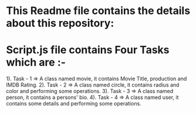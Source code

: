 # This Readme file contains the details about this repository:
# Script.js file contains Four Tasks which are :-
1). Task - 1 => A class named movie, it contains Movie Title, production and IMDB Rating.
2). Task - 2 => A class named circle, it contains radius and color and performing some operations.
3). Task - 3 => A class named person, it contains a persons' bio.
4). Task - 4 => A class named user, it contains some details and performing some operations. 
